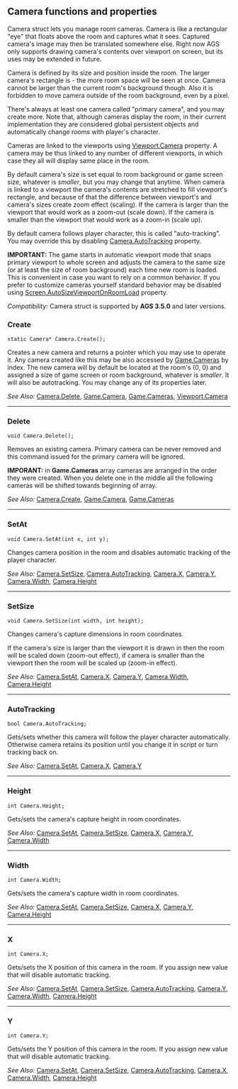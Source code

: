 ## Camera functions and properties

Camera struct lets you manage room cameras. Camera is like a rectangular "eye" that floats above the room and captures what it sees. Captured camera's image may then be translated somewhere else. Right now AGS only supports drawing camera's contents over viewport on screen, but its uses may be extended in future.

Camera is defined by its size and position inside the room. The larger camera's rectangle is - the more room space will be seen at once. Camera cannot be larger than the current room's background though. Also it is forbidden to move camera outside of the room background, even by a pixel.

There's always at least one camera called "primary camera", and you may create more. Note that, although cameras display the room, in their current implementation they are considered global persistent objects and automatically change rooms with player's character.

Cameras are linked to the viewports using [Viewport.Camera](Viewport#camera) property. A camera may be thus linked to any number of different viewports, in which case they all will display same place in the room.

By default camera's size is set equal to room background or game screen size, whatever is *smaller*, but you may change that anytime. When camera is linked to a viewport the camera's contents are stretched to fill viewport's rectangle, and because of that the difference between viewport's and camera's sizes create zoom effect (scaling). If the camera is larger than the viewport that would work as a zoom-out (scale down). If the camera is smaller than the viewport that would work as a zoom-in (scale up).

By default camera follows player character, this is called "auto-tracking". You may override this by disabling [Camera.AutoTracking](Camera#autotracking) property.

**IMPORTANT:** The game starts in automatic viewport mode that snaps primary viewport to whole screen and adjusts the camera to the same size (or at least the size of room background) each time new room is loaded. This is convenient in case you want to rely on a common behavior. If you prefer to customize cameras yourself standard behavior may be disabled using [Screen.AutoSizeViewportOnRoomLoad](Screen#autosizeviewportonroomload) property.

*Compatibility:* Camera struct is supported by **AGS 3.5.0** and later versions.

### Create

    static Camera* Camera.Create();

Creates a new camera and returns a pointer which you may use to operate it. Any camera created like this may be also accessed by [Game.Cameras](Screen#cameras) by index.
The new camera will by default be located at the room's (0, 0) and assigned a size of game screen or room background, whatever is *smaller*. It will also be autotracking. You may change any of its properties later.

*See Also:* [Camera.Delete](Camera#delete), [Game.Camera](Game#camera), [Game.Cameras](Game#cameras), [Viewport.Camera](Viewport#camera)

---

### Delete

    void Camera.Delete();

Removes an existing camera. Primary camera can be never removed and this command issued for the primary camera will be ignored.

**IMPORANT:** in **Game.Cameras** array cameras are arranged in the order they were created. When you delete one in the middle all the following cameras will be shifted towards beginning of array.

*See Also:* [Camera.Create](Camera#create), [Game.Camera](Game#camera), [Game.Cameras](Game#cameras)

---

### SetAt

    void Camera.SetAt(int x, int y);

Changes camera position in the room and disables automatic tracking of the player character.

*See Also:* [Camera.SetSize](Camera#setsize), [Camera.AutoTracking](Camera#autotracking), [Camera.X](Camera#x), [Camera.Y](Camera#y), [Camera.Width](Camera#width), [Camera.Height](Camera#height)

---

### SetSize

    void Camera.SetSize(int width, int height);

Changes camera's capture dimensions in room coordinates.

If the camera's size is larger than the viewport it is drawn in then the room will be scaled down (zoom-out effect), if camera is smaller than the viewport then the room will be scaled up (zoom-in effect).

*See Also:* [Camera.SetAt](Camera#setat), [Camera.X](Camera#x), [Camera.Y](Camera#y), [Camera.Width](Camera#width), [Camera.Height](Camera#height)

---

### AutoTracking

    bool Camera.AutoTracking;

Gets/sets whether this camera will follow the player character automatically. Otherwise camera retains its position until you change it in script or turn tracking back on.

*See Also:* [Camera.SetAt](Camera#setat), [Camera.X](Camera#x), [Camera.Y](Camera#y)

---

### Height

    int Camera.Height;

Gets/sets the camera's capture height in room coordinates.

*See Also:* [Camera.SetAt](Camera#setat), [Camera.SetSize](Camera#setsize), [Camera.X](Camera#x), [Camera.Y](Camera#y), [Camera.Width](Camera#width)

---

### Width

    int Camera.Width;

Gets/sets the camera's capture width in room coordinates.

*See Also:* [Camera.SetAt](Camera#setat), [Camera.SetSize](Camera#setsize), [Camera.X](Camera#x), [Camera.Y](Camera#y), [Camera.Height](Camera#height)

---

### X

    int Camera.X;

Gets/sets the X position of this camera in the room. If you assign new value that will disable automatic tracking.

*See Also:* [Camera.SetAt](Camera#setat), [Camera.SetSize](Camera#setsize), [Camera.AutoTracking](Camera#autotracking), [Camera.Y](Camera#y), [Camera.Width](Camera#width), [Camera.Height](Camera#height)

---

### Y

    int Camera.Y;

Gets/sets the Y position of this camera in the room. If you assign new value that will disable automatic tracking.

*See Also:* [Camera.SetAt](Camera#setat), [Camera.SetSize](Camera#setsize), [Camera.AutoTracking](Camera#autotracking), [Camera.X](Camera#x), [Camera.Width](Camera#width), [Camera.Height](Camera#height)
